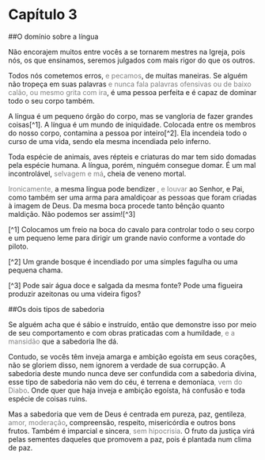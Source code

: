# Capítulo 3

##O domínio sobre a língua

Não encorajem muitos entre vocês a se tornarem mestres na Igreja, pois nós, os que ensinamos, seremos julgados com mais rigor do que os outros.

Todos nós cometemos erros, <font color="gray">e pecamos</font>, de muitas maneiras. Se alguém não tropeça em suas palavras <font color="gray">e nunca fala palavras ofensivas ou de baixo calão, ou mesmo grita com ira</font>, é uma pessoa perfeita e é capaz de dominar todo o seu corpo também.

A língua é um pequeno órgão do corpo, mas se vangloria de fazer grandes coisas[^1]. A língua é um mundo de iniquidade. Colocada entre os membros do nosso corpo, contamina a pessoa por inteiro[^2]. Ela incendeia todo o curso de uma vida, sendo ela mesma incendiada pelo inferno.

Toda espécie de animais, aves répteis e criaturas do mar tem sido domadas pela espécie humana. A língua, porém, ninguém consegue domar. É um mal incontrolável, <font color="gray">selvagem e má</font>, cheia de veneno mortal.

<font color="gray">Ironicamente,</font> a mesma língua pode bendizer <font color="gray">, e louvar</font> ao Senhor, e Pai, como também ser uma arma para amaldiçoar as pessoas que foram criadas à imagem de Deus. Da mesma boca procede tanto bênção quanto maldição. Não podemos ser assim![^3]

[^1] Colocamos um freio na boca do cavalo para controlar todo o seu corpo e um pequeno leme para dirigir um grande navio conforme a vontade do piloto.

[^2] Um grande bosque é incendiado por uma simples fagulha ou uma pequena chama.

[^3] Pode sair água doce e salgada da mesma fonte? Pode uma figueira produzir azeitonas ou uma videira figos?

##Os dois tipos de sabedoria

Se alguém acha que é sábio e instruído, então que demonstre isso por meio de seu comportamento e com obras praticadas com a humildade<font color="gray">, e a mansidão</font> que a sabedoria lhe dá.

Contudo, se vocês têm inveja amarga e ambição egoísta em seus corações, não se gloriem disso, nem ignorem a verdade de sua corrupção. A sabedoria deste mundo nunca deve ser confundida  com a sabedoria divina, esse tipo de sabedoria não vem do céu, é terrena e demoníaca<font color="gray">, vem do Diabo</font>. Onde quer que haja inveja e ambição egoísta, há confusão e toda espécie de coisas ruins.

Mas a sabedoria que vem de Deus é centrada em pureza, paz, gentileza<font color="gray">, amor, moderação</font>, compreensão, respeito, misericórdia e outros bons frutos. Também é imparcial e sincera<font color="gray">, sem hipocrisia</font>. O fruto da justiça virá pelas sementes daqueles que promovem a paz, pois é plantada num clima de paz.